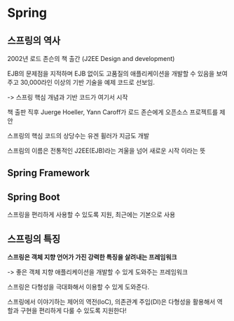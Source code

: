 # Spring

## 스프링의 역사

2002년 로드 존슨의 책 출간 (J2EE Design and development)

EJB의 문제점을 지적하며 EJB 없이도 고품질의 애플리케이션을 개발할 수 있음을 보여주고 30,000라인 이상의 기반 기술을 예제 코드로 선보임.

-> 스프링 핵심 개념과 기반 코드가 여기서 시작

책 출판 직후 Juerge Hoeller, Yann Caroff가 로드 존슨에게 오픈소스 프로젝트를 제안

스프링의 핵심 코드의 상당수는 유겐 휠러가 지금도 개발

스프림의 이름은 전통적인 J2EE(EJB)라는 겨울을 넘어 새로운 시작 이라는 뜻

## Spring Framework

## Spring Boot
스프링을 편리하게 사용할 수 있도록 지원, 최근에는 기본으로 사용


## 스프링의 특징

__스프링은 객체 지향 언어가 가진 강력한 특징을 살려내는 프레임워크__

-> 좋은 객체 지향 애플리케이션을 개발할 수 있게 도와주는 프레임워크

스프링은 다형성을 극대화해서 이용할 수 있게 도와준다.

스프링에서 이야기하는 제어의 역전(IoC), 의존관계 주입(DI)은 다형성을 활용해서 역할과 구현을 편리하게 다룰 수 있도록 지원한다!